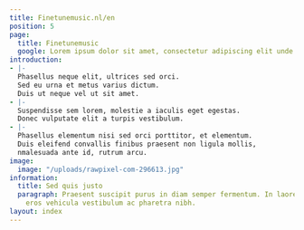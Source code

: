 ```yaml
---
title: Finetunemusic.nl/en
position: 5
page:
  title: Finetunemusic
  google: Lorem ipsum dolor sit amet, consectetur adipiscing elit unde omnis.
introduction:
- |-
  Phasellus neque elit, ultrices sed orci.
  Sed eu urna et metus varius dictum.
  Duis ut neque vel ut sit amet.
- |-
  Suspendisse sem lorem, molestie a iaculis eget egestas.
  Donec vulputate elit a turpis vestibulum.
- |-
  Phasellus elementum nisi sed orci porttitor, et elementum.
  Duis eleifend convallis finibus praesent non ligula mollis,
  nmalesuada ante id, rutrum arcu.
image:
  image: "/uploads/rawpixel-com-296613.jpg"
information:
  title: Sed quis justo
  paragraph: Praesent suscipit purus in diam semper fermentum. In laoreet tortor id
    eros vehicula vestibulum ac pharetra nibh.
layout: index
---
```

